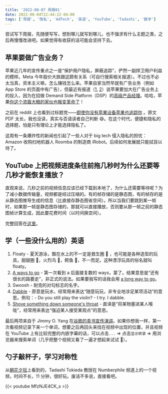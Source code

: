 ```yaml
---
title: '2022-08-07 周报01'
date: 2022-08-04T22:44:22-04:00
tags: ['周报', '隐私', 'AdTech', '英语', 'YouTube', 'Tadashi', '数学']
---
```


尝试写下周报，先随便写写，想到哪儿就写到哪儿，也不强求有什么主题之类，之后再慢慢改进吧。如果觉得有收获的话可能会坚持下去。

## 苹果要做广告业务？

苹果近几年的宣传重点之一是“保护用户隐私，屏蔽追踪”，俨然一副捍卫用户利益的模样。Meta 今年股价大跌跟这颇有关系（可自行搜索相关报道）。不过也不必太当真，资本主义嘛，怎么赚钱怎么来。苹果自家当然早就有广告业务（例如 App Store 的页面中有广告），但最近有报道（[1](https://digiday.com/media/apple-is-building-a-demand-side-platform/), [2](https://www.adexchanger.com/mobile/why-would-apples-idsp-succeed-when-iad-failed/)）说苹果要加大在广告业务上的投入，因为在招做 Demand Side Platform（DSP）的[高级产品经理](https://jobs.apple.com/en-us/details/200369598/senior-product-manager-demand-side-platform-ad-platforms)。哈哈，苹果[你这个浓眉大眼的家伙也叛变革命了](https://youtu.be/w_o8fOKZKX0?t=900)！

之前在 reddit 上也看到过标题党——[即使你没有苹果设备苹果也追踪你](https://www.reddit.com/r/privacy/comments/v624di/apple_tracks_you_even_if_you_dont_have_apple/) 。原文 PDF 太长，我也没读，真实与否请读者自己判断 😅。在这个时代，便捷和隐私的选择题，怕是只有理论上才能选择隐私了。

这周有一条爆炸性的新闻也引起了一些人对于 big tech 侵入隐私的担忧：Amazon 收购扫地机器人 Roomba 的制造商 iRobot。后续如何发展就只能拭目以待了。

## YouTube 上把视频进度条往前拖几秒时为什么还要等几秒才能恢复播放？

直观来说，几秒之前的视频信息应该已经下载到本地了，为什么还需要等待呢？为了减小数据传输量，视频都是经过压缩的。有的帧存储的是静态图，有的帧存的是从静态图推导生成的信息（比直接存静态图省空间）。所以当我们要跳到某一帧时，如果那一帧是静态图存储的，那就可以直接播放，否则要从那一帧之前的静态图帧计算生成，因此要花费时间（以时间换空间）。

完整回答在[这里](https://sidbala.com/h-264-is-magic/#:~:text=Let%27s%20say%20you%27ve%20been%20playing%20a%20video%20on%20YouTube.)。

## 学（一些没什么用的）英语

1. Floaty - 夏天游泳，飘在水上的不一定是救生圈 🛟 ，也可能是各种造型的玩具，甜甜圈 🍩，火烈鸟 🦩，鳄鱼 🐊，不一而足。这种漂浮玩具的俗名就叫 floaty。
2. [A ways to go](https://www.merriam-webster.com/dictionary/a%20ways%20to%20go) - 第一次看到 a 后面接复数的 ways，蒙了。结果意思是“还有很长的路要走”，非正式的说法。如果要我写的话我会用 [a long way to go](https://www.merriam-webster.com/dictionary/a%20long%20way%20to%20go)。
3. Swoosh - 耐克的对勾标志的名字。
4. [Dabble](https://youtu.be/ND2xk-naGWM?t=2231) - 原意是玩水，经常用来表达“随意玩玩，非专业地涉足某项活动”的意思。例句：- Do you still play the violin? - I try. I dabble.
5. [Shove something down someone's throat](https://youtu.be/ND2xk-naGWM?t=3744) - 直译是“将某物塞进某人喉咙”，经常用来表达“强迫某人接受某观点”的意思。

最后两项来自于 Jimmy O. Yang 在[谷歌的卖书宣传演讲](https://www.youtube.com/watch?v=ND2xk-naGWM)。如果你想我一样，第一次看视频记录下来一个单词，想要之后再回头来找在视频中出现的位置，并且视频在 YouTube 上有比较完整的内嵌字幕的话，可以点击`...` => 点击`显示转录` => 用浏览器来搜索单词（几乎把整个视频又看了一遍才想起来试试 🤦）。

## 勺子敲杯子，学习对称性

从[朝花夕拾](https://pywonderland.com/envelope-and-caustics/)上看到的，Tadashi Tokieda 教授在 Numberphile 频道上的一个视频，时间不长，11 分钟，很好玩。废话不多说，直接看吧。

{{< youtube MfzNJE4CK_s >}}
